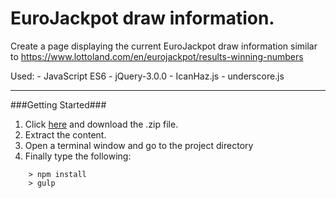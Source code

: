 EuroJackpot draw information.
====


Create a page displaying the current EuroJackpot draw information similar to https://www.lottoland.com/en/eurojackpot/results-winning-numbers

Used:
	- JavaScript ES6
	- jQuery-3.0.0
	- IcanHaz.js
	- underscore.js

---

###Getting Started###

1. Click [here](https://github.com/Fran4vila/eurojackpotdrawinfo/releases) and download the .zip file.
2. Extract the content.
3. Open a terminal window and go to the project directory
4. Finally type the following:

```
	> npm install
	> gulp